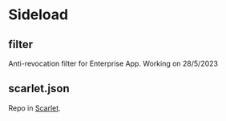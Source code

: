 # Sideload
## filter
Anti-revocation filter for Enterprise App.
Working on 28/5/2023

## scarlet.json
Repo in [Scarlet](https://usescarlet.com).
